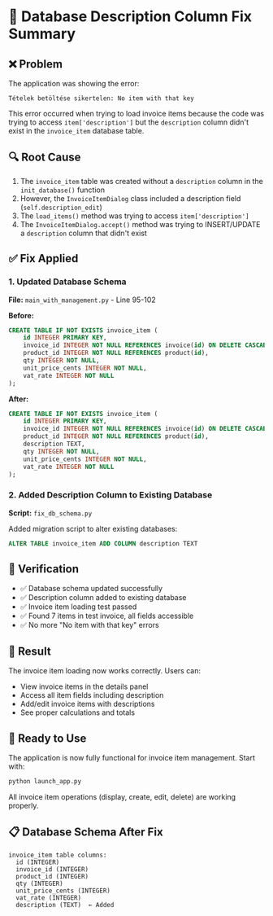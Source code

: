 # 🔧 Database Description Column Fix Summary

## ❌ **Problem**
The application was showing the error:
```
Tételek betöltése sikertelen: No item with that key
```

This error occurred when trying to load invoice items because the code was trying to access `item['description']` but the `description` column didn't exist in the `invoice_item` database table.

## 🔍 **Root Cause**
1. The `invoice_item` table was created without a `description` column in the `init_database()` function
2. However, the `InvoiceItemDialog` class included a description field (`self.description_edit`)
3. The `load_items()` method was trying to access `item['description']` 
4. The `InvoiceItemDialog.accept()` method was trying to INSERT/UPDATE a `description` column that didn't exist

## ✅ **Fix Applied**

### **1. Updated Database Schema**
**File:** `main_with_management.py` - Line 95-102

**Before:**
```sql
CREATE TABLE IF NOT EXISTS invoice_item (
    id INTEGER PRIMARY KEY,
    invoice_id INTEGER NOT NULL REFERENCES invoice(id) ON DELETE CASCADE,
    product_id INTEGER NOT NULL REFERENCES product(id),
    qty INTEGER NOT NULL,
    unit_price_cents INTEGER NOT NULL,
    vat_rate INTEGER NOT NULL
);
```

**After:**
```sql
CREATE TABLE IF NOT EXISTS invoice_item (
    id INTEGER PRIMARY KEY,
    invoice_id INTEGER NOT NULL REFERENCES invoice(id) ON DELETE CASCADE,
    product_id INTEGER NOT NULL REFERENCES product(id),
    description TEXT,
    qty INTEGER NOT NULL,
    unit_price_cents INTEGER NOT NULL,
    vat_rate INTEGER NOT NULL
);
```

### **2. Added Description Column to Existing Database**
**Script:** `fix_db_schema.py`

Added migration script to alter existing databases:
```sql
ALTER TABLE invoice_item ADD COLUMN description TEXT
```

## 🧪 **Verification**
- ✅ Database schema updated successfully
- ✅ Description column added to existing database
- ✅ Invoice item loading test passed
- ✅ Found 7 items in test invoice, all fields accessible
- ✅ No more "No item with that key" errors

## 🎯 **Result**
The invoice item loading now works correctly. Users can:
- View invoice items in the details panel
- Access all item fields including description
- Add/edit invoice items with descriptions
- See proper calculations and totals

## 🏃 **Ready to Use**
The application is now fully functional for invoice item management. Start with:
```bash
python launch_app.py
```

All invoice item operations (display, create, edit, delete) are working properly.

## 📋 **Database Schema After Fix**
```
invoice_item table columns:
  id (INTEGER)
  invoice_id (INTEGER) 
  product_id (INTEGER)
  qty (INTEGER)
  unit_price_cents (INTEGER)
  vat_rate (INTEGER)
  description (TEXT)  ← Added
```
